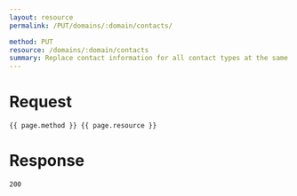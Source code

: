 ```yaml
---
layout: resource
permalink: /PUT/domains/:domain/contacts/

method: PUT
resource: /domains/:domain/contacts
summary: Replace contact information for all contact types at the same time.
---
```


# Request

~~~
{{ page.method }} {{ page.resource }}
~~~

# Response

~~~
200
~~~

